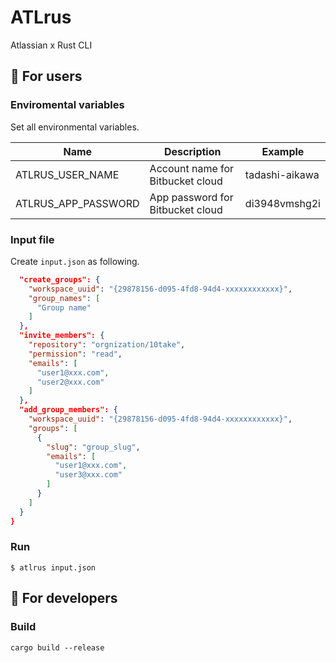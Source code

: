 ATLrus
======

Atlassian x Rust CLI


🦉 For users
------------

### Enviromental variables

Set all environmental variables.

|        Name         |           Description            |    Example     |
| ------------------- | -------------------------------- | -------------- |
| ATLRUS_USER_NAME    | Account name for Bitbucket cloud | tadashi-aikawa |
| ATLRUS_APP_PASSWORD | App password for Bitbucket cloud | di3948vmshg2i  |

### Input file

Create `input.json` as following.

```json
  "create_groups": {
    "workspace_uuid": "{29878156-d095-4fd8-94d4-xxxxxxxxxxxx}",
    "group_names": [
      "Group name"
    ]
  },
  "invite_members": {
    "repository": "orgnization/10take",
    "permission": "read",
    "emails": [
      "user1@xxx.com",
      "user2@xxx.com"
    ]
  },
  "add_group_members": {
    "workspace_uuid": "{29878156-d095-4fd8-94d4-xxxxxxxxxxxx}",
    "groups": [
      {
        "slug": "group_slug",
        "emails": [
          "user1@xxx.com",
          "user3@xxx.com"
        ]
      }
    ]
  }
}
```

### Run

```
$ atlrus input.json
```



🦉 For developers
-----------------

### Build

`cargo build --release`
